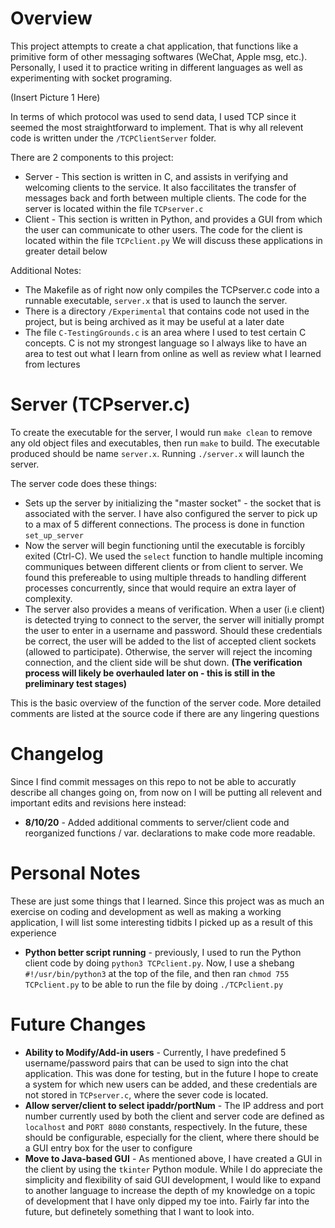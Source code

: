 # Overview
This project attempts to create a chat application, that functions like a primitive form of other messaging softwares (WeChat, Apple msg, etc.). Personally, I used it to practice writing in different languages as well as experimenting with socket programing. 

(Insert Picture 1 Here) 

In terms of which protocol was used to send data, I used TCP since it seemed the most straightforward to implement. That is why all relevent code is written under the `/TCPClientServer` folder. 

There are 2 components to this project:
* Server - This section is written in C, and assists in verifying and welcoming clients to the service. It also faccilitates the transfer of messages back and forth between multiple clients. The code for the server is located within the file `TCPserver.c`
* Client - This section is written in Python, and provides a GUI from which the user can communicate to other users. The code for the client is located within the file `TCPclient.py`
We will discuss these applications in greater detail below

Additional Notes:
* The Makefile as of right now only compiles the TCPserver.c code into a runnable executable, `server.x` that is used to launch the server. 
* There is a directory `/Experimental` that contains code not used in the project, but is being archived as it may be useful at a later date
* The file `C-TestingGrounds.c` is an area where I used to test certain C concepts. C is not my strongest language so I always like to have an area to test out what I learn from online as well as review what I learned from lectures

# Server (TCPserver.c)
To create the executable for the server, I would run `make clean` to remove any old object files and executables, then run `make` to build. The executable produced should be name `server.x`. Running `./server.x` will launch the server.

The server code does these things:
* Sets up the server by initializing the "master socket" - the socket that is associated with the server. I have also configured the server to pick up to a max of 5 different connections. The process is done in function `set_up_server`
* Now the server will begin functioning until the executable is forcibly exited (Ctrl-C). We used the `select` function to handle multiple incoming communiques between different clients or from client to server. We found this prefereable to using multiple threads to handling different processes concurrently, since that would require an extra layer of complexity. 
* The server also provides a means of verification. When a user (i.e client) is detected trying to connect to the server, the server will initially prompt the user to enter in a username and password. Should these credentials be correct, the user will be added to the list of accepted client sockets (allowed to participate). Otherwise, the server will reject the incoming connection, and the client side will be shut down. __(The verification process will likely be overhauled later on - this is still in the preliminary test stages)__

This is the basic overview of the function of the server code. More detailed comments are listed at the source code if there are any lingering questions

# Changelog
Since I find commit messages on this repo to not be able to accuratly describe all changes going on, from now on I will be putting all relevent and important edits and revisions here instead:
* __8/10/20__ - Added additional comments to server/client code and reorganized functions / var. declarations to make code more readable. 

# Personal Notes
These are just some things that I learned. Since this project was as much an exercise on coding and development as well as making a working application, I will list some interesting tidbits I picked up as a result of this experience

* __Python better script running__ - previously, I used to run the Python client code by doing `python3 TCPclient.py`. Now, I use a shebang `#!/usr/bin/python3` at the top of the file, and then ran `chmod 755 TCPclient.py` to be able to run the file by doing `./TCPclient.py`

# Future Changes
* __Ability to Modify/Add-in users__ - Currently, I have predefined 5 username/password pairs that can be used to sign into the chat application. This was done for testing, but in the future I hope to create a system for which new users can be added, and these credentials are not stored in `TCPserver.c`, where the sever code is located.
* __Allow server/client to select ipaddr/portNum__ - The IP address and port number currently used by both the client and server code are defined as `localhost` and `PORT 8080` constants, respectively. In the future, these should be configurable, especially for the client, where there should be a GUI entry box for the user to configure
* __Move to Java-based GUI__ - As mentioned above, I have created a GUI in the client by using the `tkinter` Python module. While I do appreciate the simplicity and flexibility of said GUI development, I would like to expand to another language to increase the depth of my knowledge on a topic of development that I have only dipped my toe into. Fairly far into the future, but definetely something that I want to look into.



